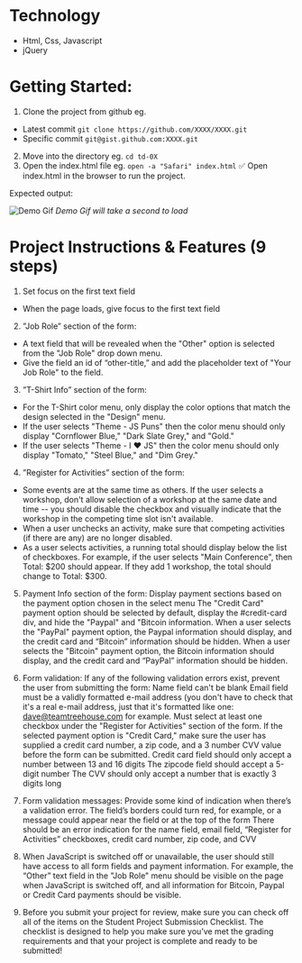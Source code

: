 # Technology

- Html, Css, Javascript
- jQuery

# Getting Started:

1. Clone the project from github eg.

- Latest commit `git clone https://github.com/XXXX/XXXX.git`
- Specific commit `git@gist.github.com:XXXX.git`

2. Move into the directory eg. `cd td-0X`
3. Open the index.html file eg. `open -a "Safari" index.html`
   ✅ Open index.html in the browser to run the project.

Expected output:

![Demo Gif](https://github.com/jacob30/gh-assets/blob/main/td3.gif)
_Demo Gif will take a second to load_

# Project Instructions & Features (9 steps)

1. Set focus on the first text field

- When the page loads, give focus to the first text field

2. ”Job Role” section of the form:

- A text field that will be revealed when the "Other" option is selected from the "Job Role" drop down menu.
- Give the field an id of “other-title,” and add the placeholder text of "Your Job Role" to the field.

3. ”T-Shirt Info” section of the form:

- For the T-Shirt color menu, only display the color options that match the design selected in the "Design" menu.
- If the user selects "Theme - JS Puns" then the color menu should only display "Cornflower Blue," "Dark Slate Grey," and "Gold."
- If the user selects "Theme - I ♥ JS" then the color menu should only display "Tomato," "Steel Blue," and "Dim Grey."

4. ”Register for Activities” section of the form:

- Some events are at the same time as others. If the user selects a workshop, don't allow selection of a workshop at the same date and time -- you should disable the checkbox and visually indicate that the workshop in the competing time slot isn't available.
- When a user unchecks an activity, make sure that competing activities (if there are any) are no longer disabled.
- As a user selects activities, a running total should display below the list of checkboxes. For example, if the user selects "Main Conference", then Total: $200 should appear. If they add 1 workshop, the total should change to Total: $300.

5. Payment Info section of the form:
   Display payment sections based on the payment option chosen in the select menu
   The "Credit Card" payment option should be selected by default, display the #credit-card div, and hide the "Paypal" and "Bitcoin information.
   When a user selects the "PayPal" payment option, the Paypal information should display, and the credit card and “Bitcoin” information should be hidden.
   When a user selects the "Bitcoin" payment option, the Bitcoin information should display, and the credit card and “PayPal” information should be hidden.

6. Form validation:
   If any of the following validation errors exist, prevent the user from submitting the form:
   Name field can't be blank
   Email field must be a validly formatted e-mail address (you don't have to check that it's a real e-mail address, just that it's formatted like one: dave@teamtreehouse.com for example.
   Must select at least one checkbox under the "Register for Activities" section of the form.
   If the selected payment option is "Credit Card," make sure the user has supplied a credit card number, a zip code, and a 3 number CVV value before the form can be submitted.
   Credit card field should only accept a number between 13 and 16 digits
   The zipcode field should accept a 5-digit number
   The CVV should only accept a number that is exactly 3 digits long

7. Form validation messages:
   Provide some kind of indication when there’s a validation error. The field’s borders could turn red, for example, or a message could appear near the field or at the top of the form
   There should be an error indication for the name field, email field, “Register for Activities” checkboxes, credit card number, zip code, and CVV

8. When JavaScript is switched off or unavailable, the user should still have access to all form fields and payment information. For example, the “Other” text field in the "Job Role" menu should be visible on the page when JavaScript is switched off, and all information for Bitcoin, Paypal or Credit Card payments should be visible.

9. Before you submit your project for review, make sure you can check off all of the items on the Student Project Submission Checklist. The checklist is designed to help you make sure you’ve met the grading requirements and that your project is complete and ready to be submitted!
